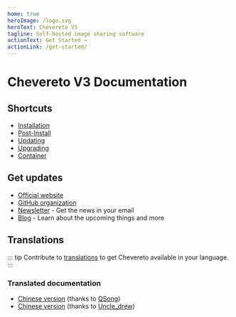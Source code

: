 ```yaml
---
home: true
heroImage: /logo.svg
heroText: Chevereto V3
tagline: Self-hosted image sharing software
actionText: Get Started →
actionLink: /get-started/
---
```


# Chevereto V3 Documentation

## Shortcuts

* [Installation](get-started/installation.md)
* [Post-Install](get-started/post-install.md)
* [Updating](get-started/updating.md)
* [Upgrading](get-get-started/upgrading.md)
* [Container](setup/container/README.md)

## Get updates

* [Official website](https://chevereto.com)
* [GitHub organization](https://github.com/chevereto)
* [Newsletter](https://newsletter.chevereto.com/subscription?f=PmL892XuTdfErVq763PCycJQrgHu89RPRifGX6GXWko9jbzN892DN892XkwATqNm2slYVMHJyPXHV763yXE9jZoh0ZhJySXQ) - Get the news in your email
* [Blog](https://chevereto.com/blog) - Learn about the upcoming things and more

## Translations

::: tip
Contribute to [translations](https://chevereto.oneskyapp.com/) to get Chevereto available in your language.
:::

### Translated documentation

* [Chinese version](https://docs.doge.uk/zh/chevereto/) (thanks to [QSong](https://resbeta.com/))
* [Chinese version](https://ch.cndrew.cn/) (thanks to [Uncle_drew](https://cndrew.cn/))
